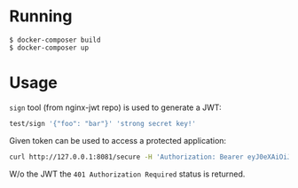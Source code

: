 # Running

```
$ docker-composer build
$ docker-composer up
```

# Usage

`sign` tool (from nginx-jwt repo) is used to generate a JWT:

```bash
test/sign '{"foo": "bar"}' 'strong secret key!'
```

Given token can be used to access a protected application:
```bash
curl http://127.0.0.1:8081/secure -H 'Authorization: Bearer eyJ0eXAiOiJKV1QiLCJhbGciOiJIUzI1NiJ9.eyJuYW1lIjoiQW5kcmV3IiwiaWF0IjoxNTIwMjY3NzcwfQ.308JSo6JTLlpPYx-BuRz001hAF3ATZX7KpS3a8oo74A'
```

W/o the JWT the `401 Authorization Required` status is returned.

